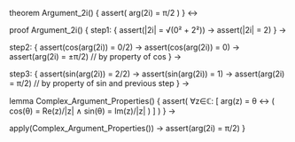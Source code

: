 theorem Argument_2i() {
  assert(
    arg(2i) = π/2
  )
} ↔

proof Argument_2i() {
  step1: {
    assert(|2i| = √(0² + 2²)) →
    assert(|2i| = 2)
  } →
  
  step2: {
    assert(cos(arg(2i)) = 0/2) →
    assert(cos(arg(2i)) = 0) →
    assert(arg(2i) = ±π/2)  // by property of cos
  } →
  
  step3: {
    assert(sin(arg(2i)) = 2/2) →
    assert(sin(arg(2i)) = 1) →
    assert(arg(2i) = π/2)  // by property of sin and previous step
  } →
  
  lemma Complex_Argument_Properties() {
    assert(
      ∀z∈ℂ: [
        arg(z) = θ ↔ (
          cos(θ) = Re(z)/|z| ∧
          sin(θ) = Im(z)/|z|
        )
      ]
    )
  } →
  
  apply(Complex_Argument_Properties()) →
  assert(arg(2i) = π/2)
}